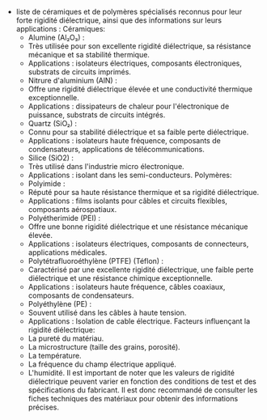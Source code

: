 - liste de céramiques et de polymères spécialisés reconnus pour leur forte rigidité diélectrique, ainsi que des informations sur leurs applications :
  Céramiques:
  * Alumine (Al₂O₃) :
   * Très utilisée pour son excellente rigidité diélectrique, sa résistance mécanique et sa stabilité thermique.
   * Applications : isolateurs électriques, composants électroniques, substrats de circuits imprimés.
  * Nitrure d'aluminium (AlN) :
   * Offre une rigidité diélectrique élevée et une conductivité thermique exceptionnelle.
   * Applications : dissipateurs de chaleur pour l'électronique de puissance, substrats de circuits intégrés.
  * Quartz (SiO₂) :
   * Connu pour sa stabilité diélectrique et sa faible perte diélectrique.
   * Applications : isolateurs haute fréquence, composants de condensateurs, applications de télécommunications.
  * Silice (SiO2) :
   * Très utilisé dans l'industrie micro électronique.
   * Applications : isolant dans les semi-conducteurs.
  Polymères:
  * Polyimide :
   * Réputé pour sa haute résistance thermique et sa rigidité diélectrique.
   * Applications : films isolants pour câbles et circuits flexibles, composants aérospatiaux.
  * Polyétherimide (PEI) :
   * Offre une bonne rigidité diélectrique et une résistance mécanique élevée.
   * Applications : isolateurs électriques, composants de connecteurs, applications médicales.
  * Polytétrafluoroéthylène (PTFE) (Téflon) :
   * Caractérisé par une excellente rigidité diélectrique, une faible perte diélectrique et une résistance chimique exceptionnelle.
   * Applications : isolateurs haute fréquence, câbles coaxiaux, composants de condensateurs.
  * Polyéthylène (PE) :
   * Souvent utilisé dans les câbles à haute tension.
   * Applications : Isolation de cable électrique.
  Facteurs influençant la rigidité diélectrique:
  * La pureté du matériau.
  * La microstructure (taille des grains, porosité).
  * La température.
  * La fréquence du champ électrique appliqué.
  * L'humidité.
  Il est important de noter que les valeurs de rigidité diélectrique peuvent varier en fonction des conditions de test et des spécifications du fabricant. Il est donc recommandé de consulter les fiches techniques des matériaux pour obtenir des informations précises.